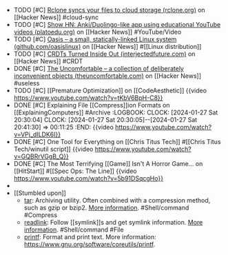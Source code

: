 - TODO [#C] [Rclone syncs your files to cloud storage (rclone.org)](https://news.ycombinator.com/item?id=39151937) on [[Hacker News]] #cloud-sync
- TODO [#C] [Show HN: Anki/Duolingo-like app using educational YouTube videos (platoedu.org)](https://news.ycombinator.com/item?id=39148336) on [[Hacker News]] #YouTube/Video
- TODO [#C] [Oasis – a small, statically-linked Linux system (github.com/oasislinux)](https://news.ycombinator.com/item?id=39142748) on [[Hacker News]] #[[Linux distribution]]
- TODO [#C] [CRDTs Turned Inside Out (interjectedfuture.com)](https://news.ycombinator.com/item?id=39130945) on [[Hacker News]] #CRDT
- DONE [#C] [The Uncomfortable – a collection of deliberately inconvenient objects (theuncomfortable.com)](https://news.ycombinator.com/item?id=39132423) on [[Hacker News]] #useless
- TODO [#C] [[Premature Optimization]] on [[CodeAesthetic]]
  {{video https://www.youtube.com/watch?v=tKbV6BpH-C8}}
- DONE [#C] Explaining File [[Compress]]ion Formats on [[ExplainingComputers]] #Archive 
  :LOGBOOK:
  CLOCK: [2024-01-27 Sat 20:30:04]
  CLOCK: [2024-01-27 Sat 20:30:05]--[2024-01-27 Sat 20:41:30] =>  00:11:25
  :END:
  {{video https://www.youtube.com/watch?v=VPj_dILDK6I}}
- DONE [#C] One Tool for Everything on [[Chris Titus Tech]] #[[Chris Titus Tech/winutil script]]
  {{video https://www.youtube.com/watch?v=GQBRrVGgB_Q}}
- DONE [#C] The Most Terrifying [[Game]] Isn't A Horror Game... on [[HitStart]] #[[Spec Ops: The Line]]
  {{video https://www.youtube.com/watch?v=5b91DSqcgHo}}
-
- [[Stumbled upon]]
	- [tar](https://command-not-found.com/tar): Archiving utility. Often combined with a compression method, such as gzip or bzip2. [More information](https://www.gnu.org/software/tar). #Shell/command #Compress
	- [readlink](https://command-not-found.com/readlink): Follow [[symlink]]s and get symlink information. [More information](https://www.gnu.org/software/coreutils/manual/html_node/readlink-invocation.html#readlink-invocation). #Shell/command #File
	- [printf](https://command-not-found.com/printf): Format and print text. More information: <https://www.gnu.org/software/coreutils/printf>.